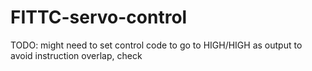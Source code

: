 # FITTC-servo-control

TODO:
might need to set control code to go to HIGH/HIGH as output to avoid instruction overlap, check 
